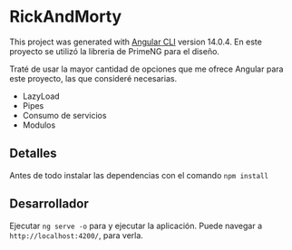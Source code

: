 # RickAndMorty

This project was generated with [Angular CLI](https://github.com/angular/angular-cli) version 14.0.4.
En este proyecto se utilizó la libreria de PrimeNG para el diseño.

Traté de usar la mayor cantidad de opciones que me ofrece Angular para este proyecto, las que consideré necesarias.

+ LazyLoad
+ Pipes
+ Consumo de servicios
+ Modulos

## Detalles

Antes de todo instalar las dependencias con el comando `npm install`

## Desarrollador

Ejecutar `ng serve -o` para y ejecutar la aplicación. Puede navegar a `http://localhost:4200/`, para verla.


